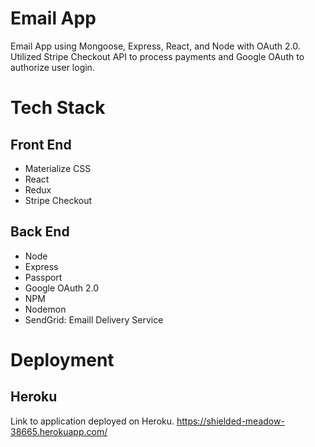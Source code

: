 # Email App

Email App using Mongoose, Express, React, and Node with OAuth 2.0. Utilized Stripe Checkout API to process payments and Google OAuth to authorize user login. 

# Tech Stack

## Front End
- Materialize CSS
- React 
- Redux
- Stripe Checkout

## Back End
- Node
- Express
- Passport
- Google OAuth 2.0
- NPM
- Nodemon
- SendGrid: Emaill Delivery Service

# Deployment

## Heroku
Link to application deployed on Heroku. 
https://shielded-meadow-38665.herokuapp.com/

